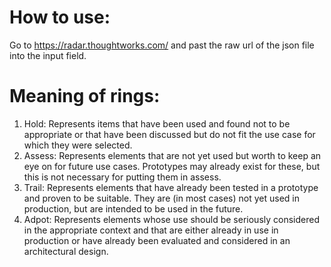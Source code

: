 # How to use: 
Go to https://radar.thoughtworks.com/ and past the raw url of the json file into the input field.

# Meaning of rings:
1. Hold: Represents items that have been used and found not to be appropriate or that have been discussed but do not fit the use case for which they were selected.
2. Assess: Represents elements that are not yet used but worth to keep an eye on for future use cases. Prototypes may already exist for these, but this is not necessary for putting them in assess.
3. Trail: Represents elements that have already been tested in a prototype and proven to be suitable. They are (in most cases) not yet used in production, but are intended to be used in the future.
4. Adpot: Represents elements whose use should be seriously considered in the appropriate context and that are either already in use in production or have already been evaluated and considered in an architectural design.
